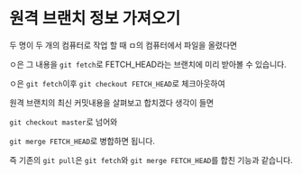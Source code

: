 # 원격 브랜치 정보 가져오기

두 명이 두 개의 컴퓨터로 작업 할 때 ㅁ의 컴퓨터에서 파일을 올렸다면

ㅇ은 그 내용을 `git fetch`로 FETCH_HEAD라는 브랜치에 미리 받아볼 수 있습니다.

ㅇ은 `git fetch`이후 `git checkout FETCH_HEAD`로 체크아웃하여

원격 브랜치의 최신 커밋내용을 살펴보고 합치겠다 생각이 들면 

`git checkout master`로 넘어와 

`git merge FETCH_HEAD`로 병합하면 됩니다.

즉 기존의 `git pull`은 `git fetch`와 `git merge FETCH_HEAD`를 합친 기능과 같습니다.
